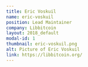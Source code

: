 ```yaml
---
title: Eric Voskuil
name: eric-voskuil
position: Lead Maintainer
company: Libbitcoin
layout: 2018_default
modal-id: 1
thumbnail: eric-voskuil.png
alt: Picture of Eric Voskuil
link: https://libbitcoin.org/
---
```

